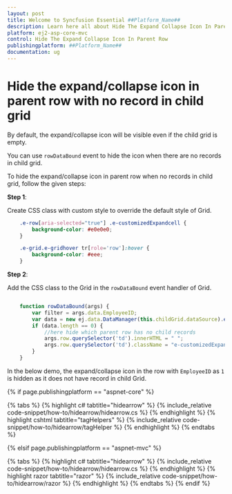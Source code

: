 ```yaml
---
layout: post
title: Welcome to Syncfusion Essential ##Platform_Name##
description: Learn here all about Hide The Expand Collapse Icon In Parent Row of Syncfusion Essential ##Platform_Name## widgets based on HTML5 and jQuery.
platform: ej2-asp-core-mvc
control: Hide The Expand Collapse Icon In Parent Row
publishingplatform: ##Platform_Name##
documentation: ug
---
```



# Hide the expand/collapse icon in parent row with no record in child grid

By default, the expand/collapse icon will be visible even if the child grid is empty.

You can use `rowDataBound` event to hide the icon when there are no records in child grid.

To hide the expand/collapse icon in parent row when no records in child grid, follow the given steps:

**Step 1**:

Create CSS class with custom style to override the default style of Grid.

```css
    .e-row[aria-selected="true"] .e-customizedExpandcell {
        background-color: #e0e0e0;
    }

    .e-grid.e-gridhover tr[role='row']:hover {
        background-color: #eee;
    }

```

**Step 2**:

Add the CSS class to the Grid in the `rowDataBound` event handler of Grid.

```typescript

    function rowDataBound(args) {
        var filter = args.data.EmployeeID;
        var data = new ej.data.DataManager(this.childGrid.dataSource).executeLocal(new ej.data.Query().where("EmployeeID", "equal", parseInt(filter), true));
        if (data.length == 0) {
            //here hide which parent row has no child records
            args.row.querySelector('td').innerHTML = " ";
            args.row.querySelector('td').className = "e-customizedExpandcell";
        }
    }

```

In the below demo, the expand/collapse icon in the row with `EmployeeID` as `1` is hidden as it does not have record in child Grid.

{% if page.publishingplatform == "aspnet-core" %}

{% tabs %}
{% highlight c# tabtitle="hidearrow" %}
{% include_relative code-snippet/how-to/hidearrow/hidearrow.cs %}
{% endhighlight %}
{% highlight cshtml tabtitle="tagHelpers" %}
{% include_relative code-snippet/how-to/hidearrow/tagHelper %}
{% endhighlight %}
{% endtabs %}

{% elsif page.publishingplatform == "aspnet-mvc" %}

{% tabs %}
{% highlight c# tabtitle="hidearrow" %}
{% include_relative code-snippet/how-to/hidearrow/hidearrow.cs %}
{% endhighlight %}
{% highlight razor tabtitle="razor" %}
{% include_relative code-snippet/how-to/hidearrow/razor %}
{% endhighlight %}
{% endtabs %}
{% endif %}


